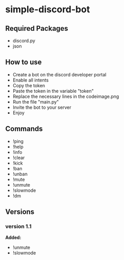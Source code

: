 # simple-discord-bot


## Required Packages
- discord.py
- json

## How to use
- Create a bot on the discord developer portal
- Enable all intents
-  Copy the token
- Paste the token in the variable "token"
- Replace the necessary lines in the codeimage.png
- Run the file "main.py"
- Invite the bot to your server
- Enjoy

## Commands
- !ping
- !help
- !info
- !clear
- !kick
- !ban
- !unban
- !mute
- !unmute
- !slowmode
- !dm

## Versions
### version 1.1
**Added:**
- !unmute
- !slowmode

